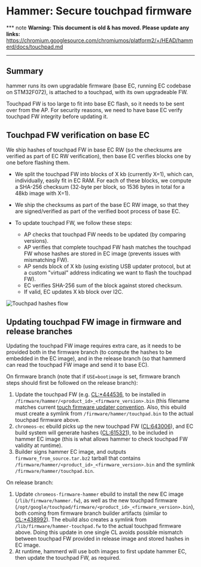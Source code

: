 # Hammer: Secure touchpad firmware

*** note
**Warning: This document is old & has moved.  Please update any links:**<br>
https://chromium.googlesource.com/chromiumos/platform2/+/HEAD/hammerd/docs/touchpad.md
***

## Summary

hammer runs its own upgradable firmware (base EC, running EC codebase on
STM32F072), is attached to a touchpad, with its own upgradeable FW.

Touchpad FW is too large to fit into base EC flash, so it needs to be
sent over from the AP. For security reasons, we need to have base EC verify
touchpad FW integrity before updating it.

## Touchpad FW verification on base EC

We ship hashes of touchpad FW in base EC RW (so the checksums are verified as
part of EC RW verification), then base EC verifies blocks one by one before
flashing them.

* We split the touchpad FW into blocks of X kb (currently X=1), which can,
  individually, easily fit in EC RAM. For each of these blocks, we compute
  a SHA-256 checksum (32-byte per block, so 1536 bytes in total for a 48kb
  image with X=1).
* We ship the checksums as part of the base EC RW image, so that they are
  signed/verified as part of the verified boot process of base EC.
* To update touchpad FW, we follow these steps:

   * AP checks that touchpad FW needs to be updated (by comparing versions).
   * AP verifies that complete touchpad FW hash matches the touchpad FW whose
     hashes are stored in EC image (prevents issues with mismatching FW).
   * AP sends block of X kb (using existing USB updater protocol, but at a
     custom "virtual" address indicating we want to flash the touchpad FW).
   * EC verifies SHA-256 sum of the block against stored checksum.
   * If valid, EC updates X kb block over I2C.

![Touchpad hashes flow](./touchpad-hashes.png "Touchpad hashes flow")

## Updating touchpad FW image in firmware and release branches

Updating the touchpad FW image requires extra care, as it needs to be provided
both in the firmware branch (to compute the hashes to be embedded in the EC
image), and in the release branch (so that hammerd can read the touchpad FW
image and send it to base EC).

On firmware branch (note that if `USE=bootimage` is set, firmware branch steps
should first be followed on the release branch):

1. Update the touchpad FW (e.g. [CL:*444536](https://crrev.com/i/444536), to be
   installed in `/firmware/hammer/<product_id>_<firmware_version>.bin` (this
   filename matches current [touch firmware updater convention](https://www.chromium.org/chromium-os/chromiumos-design-docs/touch-firmware-updater#TOC-Userspace-organization-and-scripts).
   Also, this ebuild must create a symlink from `/firmware/hammer/touchpad.bin`
   to the actual touchpad firmware above.
2. `chromeos-ec` ebuild picks up the new touchpad FW
   ([CL:643006](https://crrev.com/c/643006)), and EC build system will generate
   hashes ([CL:615321](https://crrev.com/c/615321)), to be included in hammer
   EC image (this is what allows hammer to check touchpad FW validity at
   runtime).
3. Builder signs hammer EC image, and outputs `firmware_from_source.tar.bz2`
   tarball that contains `/firmware/hammer/<product_id>_<firmware_version>.bin`
   and the symlink `/firmware/hammer/touchpad.bin`.

On release branch:

1. Update `chromeos-firmware-hammer` ebuild to install the new EC image
   (`/lib/firmware/hammer.fw`), as well as the new touchpad firmware
   (`/opt/google/touchpad/firmware/<product_id>_<firmware_version>.bin`), both
   coming from firmware branch builder artifacts (similar to
   [CL:*438992](https://crrev.com/i/438992)). The ebuild also creates a symlink
   from `/lib/firmware/hammer-touchpad.fw` to the actual touchpad firmware
   above. Doing this update in one single CL avoids possible mismatch between
   touchpad FW provided in release image and stored hashes in EC image.
2. At runtime, hammerd will use both images to first update hammer EC, then
   update the touchpad FW, as required.
